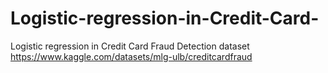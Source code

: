 # Logistic-regression-in-Credit-Card-
Logistic regression in Credit Card Fraud Detection dataset
https://www.kaggle.com/datasets/mlg-ulb/creditcardfraud
